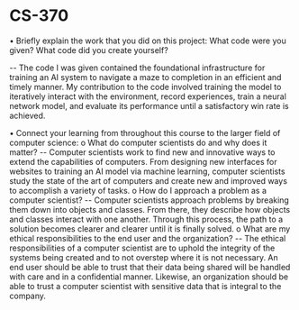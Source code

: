 # CS-370

•	Briefly explain the work that you did on this project: What code were you given? What code did you create yourself?

-- The code I was given contained the foundational infrastructure for training an AI system to navigate a maze to completion in an efficient and timely manner. My contribution to the code involved training the model to iteratively interact with the environment, record experiences, train a neural network model, and evaluate its performance until a satisfactory win rate is achieved.

•	Connect your learning from throughout this course to the larger field of computer science:
o	What do computer scientists do and why does it matter?
-- Computer scientists work to find new and innovative ways to extend the capabilities of computers. From designing new interfaces for websites to training an AI model via machine learning, computer scientists study the state of the art of computers and create new and improved ways to accomplish a variety of tasks. 
o	How do I approach a problem as a computer scientist?
-- Computer scientists approach problems by breaking them down into objects and classes. From there, they describe how objects and classes interact with one another. Through this process, the path to a solution becomes clearer and clearer until it is finally solved.
o	What are my ethical responsibilities to the end user and the organization?
-- The ethical responsibilities of a computer scientist are to uphold the integrity of the systems being created and to not overstep where it is not necessary. An end user should be able to trust that their data being shared will be handled with care and in a confidential manner. Likewise, an organization should be able to trust a computer scientist with sensitive data that is integral to the company.
